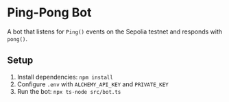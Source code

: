 # Ping-Pong Bot

A bot that listens for `Ping()` events on the Sepolia testnet and responds with `pong()`.

## Setup
1. Install dependencies: `npm install`
2. Configure `.env` with `ALCHEMY_API_KEY` and `PRIVATE_KEY`
3. Run the bot: `npx ts-node src/bot.ts`